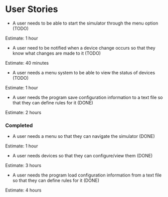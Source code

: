 # User Stories

- A user needs to be able to start the simulator through the menu option (TODO)

Estimate: 1 hour

- A user need to be notified when a device change occurs so that they know what changes are made to it (TODO)

Estimate: 40 minutes

- A user needs a menu system to be able to view the status of devices (TODO)

Estimate: 1 hour

- A user needs the program save configuration information to a text file so that they can define rules for it (DONE)

Estimate: 2 hours

### Completed

- A user needs a menu so that they can navigate the simulator (DONE)

Estimate: 1 hour

- A user needs devices so that they can configure/view them (DONE)

Estimate: 3 hours

- A user needs the program load configuration information from a text file so that they can define rules for it (DONE)

Estimate: 4 hours
